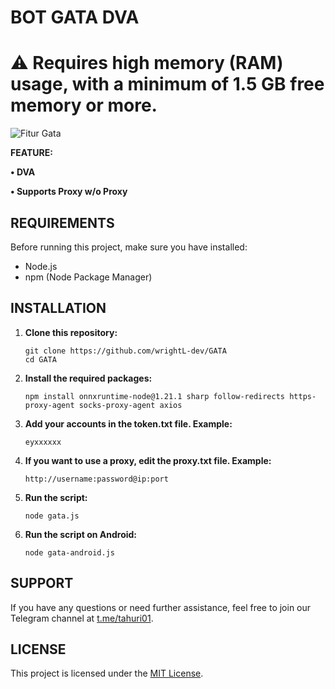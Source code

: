 # BOT GATA DVA

# ⚠️ Requires high memory (RAM) usage, with a minimum of 1.5 GB free memory or more.

![Fitur Gata](Gata.png)

**FEATURE:**

**• DVA**

**• Supports Proxy w/o Proxy**

## REQUIREMENTS

Before running this project, make sure you have installed:

- Node.js
- npm (Node Package Manager)

## INSTALLATION

1. **Clone this repository:**

    ```plaintext
    git clone https://github.com/wrightL-dev/GATA
    cd GATA

2. **Install the required packages:**

    ```plaintext
    npm install onnxruntime-node@1.21.1 sharp follow-redirects https-proxy-agent socks-proxy-agent axios

3. **Add your accounts in the token.txt file. Example:**

    ```plaintext
   eyxxxxxx

4. **If you want to use a proxy, edit the proxy.txt file. Example:**
   ```plaintext
   http://username:password@ip:port

5. **Run the script:**
   ```plaintext
   node gata.js

5. **Run the script on Android:**
   ```plaintext
   node gata-android.js
   
## SUPPORT

If you have any questions or need further assistance, feel free to join our Telegram channel at [t.me/tahuri01](https://t.me/tahuri01).

## LICENSE

This project is licensed under the [MIT License](LICENSE).

